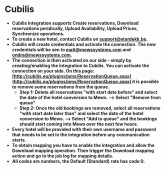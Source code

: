 # Cubilis

* **Cubilis integration supports Create reservations, Download reservations peridically, Upload Availability, Upload Prices, Synchronize operations.**
* **To create a new hotel, contact Cubilis on support@stardekk.be.**
* **Cubilis will create credentials and activate the connection. The new credentials will be sen to matt@mewssystems.com and ondra@mewssystems.com.**
* **The connection is then activated on our side - simply by creating/enabling the integration to Cubilis. You can activate the connection on your side. On this page: **[http://cubilis.eu/plugins/pms/ReservationQueue.aspx](http://cubilis.eu/plugins/pms/ReservationQueue.aspx)** it is possible to remove some reservations from the queue.**
  * **Step 1: Delete all reservations "with start date before" and select the date of the hotel conversion to Mews. --&gt; Select "Remove from queue"**
  * **Step 2: Once the old bookings are removed, select all reservations "with start date later than" and select the date of the hotel conversion to Mews. --&gt; Select "Add to queue" and the bookings should start coming into Mews over the next few hours.**
* **Every hotel will be provided with their own username and password that needs to be set in the integration before any communication starts.**
* **To obtain mapping you have to enable the integration and allow the Download mapping operation. Then trigger the Download mapping action and go to the job log for mapping details.**
* **All codes are numbers, the Default \(Standard\) rate has code 0.**

